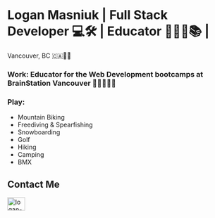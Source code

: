# Logan Masniuk | Full Stack Developer 💻🛠️ | Educator 👨🏻‍🏫📚 |
Vancouver, BC 🇨🇦🌲🌊

### Work: Educator for the Web Development bootcamps at BrainStation Vancouver 👨🏻‍🏫📓🎉

### Play:
* Mountain Biking
* Freediving & Spearfishing
* Snowboarding
* Golf
* Hiking
* Camping
* BMX

## Contact Me
<a href="https://www.linkedin.com/in/logan-masniuk-a0a24749/" target="blank"><img align="center" src="https://raw.githubusercontent.com/rahuldkjain/github-profile-readme-generator/master/src/images/icons/Social/linked-in-alt.svg" alt="logan-masniuk" height="30" width="40" /></a>
